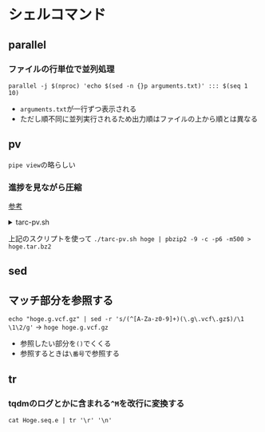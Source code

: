 # シェルコマンド

## parallel

### ファイルの行単位で並列処理

`parallel -j $(nproc) 'echo $(sed -n {}p arguments.txt)' ::: $(seq 1 10)`

- `arguments.txt`が一行ずつ表示される
- ただし順不同に並列実行されるため出力順はファイルの上から順とは異なる

## pv

`pipe view`の略らしい

### 進捗を見ながら圧縮

[参考](https://qiita.com/xkumiyu/items/9df519d767f921e29d20)

<details>
<summary>tarc-pv.sh</summary>

```bash
#!/bin/bash
#$1 target
tar -cf - ${1} | pv -c --name ${1} -s $(du -sb ${1} | awk '{print $1}')
```

</details>

上記のスクリプトを使って
`./tarc-pv.sh hoge | pbzip2 -9 -c -p6 -m500 > hoge.tar.bz2`

## sed

## マッチ部分を参照する

`echo "hoge.g.vcf.gz" | sed -r 's/(^[A-Za-z0-9]+)(\.g\.vcf\.gz$)/\1 \1\2/g'` → `hoge hoge.g.vcf.gz`

- 参照したい部分を`()`でくくる
- 参照するときは`\番号`で参照する

## tr

### tqdmのログとかに含まれる`^M`を改行に変換する

`cat Hoge.seq.e | tr '\r' '\n'`
